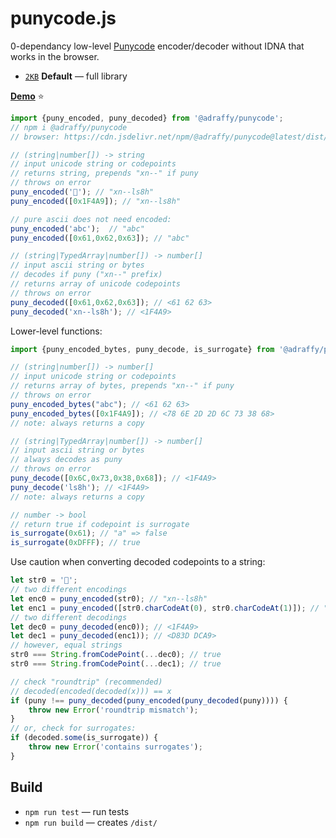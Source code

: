 # punycode.js

0-dependancy low-level [Punycode](https://datatracker.ietf.org/doc/html/rfc3492) encoder/decoder without IDNA that works in the browser.

* [`2KB`](./dist/index.min.js) **Default** — full library

[**Demo**](https://adraffy.github.io/punycode.js/test/demo.html) ⭐️

```Javascript
import {puny_encoded, puny_decoded} from '@adraffy/punycode';
// npm i @adraffy/punycode
// browser: https://cdn.jsdelivr.net/npm/@adraffy/punycode@latest/dist/index.min.js

// (string|number[]) -> string
// input unicode string or codepoints
// returns string, prepends "xn--" if puny
// throws on error
puny_encoded('💩'); // "xn--ls8h"
puny_encoded([0x1F4A9]); // "xn--ls8h"

// pure ascii does not need encoded:
puny_encoded('abc');  // "abc"
puny_encoded([0x61,0x62,0x63]); // "abc"

// (string|TypedArray|number[]) -> number[]
// input ascii string or bytes
// decodes if puny ("xn--" prefix)
// returns array of unicode codepoints
// throws on error
puny_decoded([0x61,0x62,0x63]); // <61 62 63>
puny_decoded('xn--ls8h'); // <1F4A9>
```

Lower-level functions:
```Javascript
import {puny_encoded_bytes, puny_decode, is_surrogate} from '@adraffy/punycode';

// (string|number[]) -> number[]
// input unicode string or codepoints
// returns array of bytes, prepends "xn--" if puny
// throws on error
puny_encoded_bytes("abc"); // <61 62 63>
puny_encoded_bytes([0x1F4A9]); // <78 6E 2D 2D 6C 73 38 68>
// note: always returns a copy

// (string|TypedArray|number[]) -> number[]
// input ascii string or bytes
// always decodes as puny
// throws on error
puny_decode([0x6C,0x73,0x38,0x68]); // <1F4A9>
puny_decode('ls8h'); // <1F4A9>
// note: always returns a copy

// number -> bool
// return true if codepoint is surrogate
is_surrogate(0x61); // "a" => false
is_surrogate(0xDFFF); // true
```

Use caution when converting decoded codepoints to a string:
```Javascript
let str0 = '💩'; 
// two different encodings
let enc0 = puny_encoded(str0); // "xn--ls8h"
let enc1 = puny_encoded([str0.charCodeAt(0), str0.charCodeAt(1)]); // "xn--8c9by4f"
// two different decodings
let dec0 = puny_decoded(enc0)); // <1F4A9>
let dec1 = puny_decoded(enc1)); // <D83D DCA9>
// however, equal strings
str0 === String.fromCodePoint(...dec0); // true
str0 === String.fromCodePoint(...dec1); // true

// check "roundtrip" (recommended)
// decoded(encoded(decoded(x))) == x
if (puny !== puny_decoded(puny_encoded(puny_decoded(puny)))) {
	throw new Error('roundtrip mismatch');
}
// or, check for surrogates:
if (decoded.some(is_surrogate)) {
	throw new Error('contains surrogates');
}
```

## Build

* `npm run test` &mdash; run tests
* `npm run build` &mdash; creates `/dist/`

